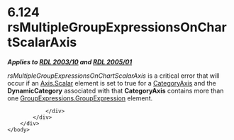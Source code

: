 <html dir="LTR" xmlns:mshelp="http://msdn.microsoft.com/mshelp" xmlns:ddue="http://ddue.schemas.microsoft.com/authoring/2003/5" xmlns:xlink="http://www.w3.org/1999/xlink" xmlns:tool="http://www.microsoft.com/tooltip">
    <head>
        <meta http-equiv="Content-Type" content="text/html; CHARSET=utf-8"></meta>
        <meta name="save" content="history"></meta>
        <title>6.124 rsMultipleGroupExpressionsOnChartScalarAxis</title>
        <xml>
            <mshelp:toctitle title="6.124 rsMultipleGroupExpressionsOnChartScalarAxis"></mshelp:toctitle>
            <mshelp:rltitle title="[MS-RDL]: rsMultipleGroupExpressionsOnChartScalarAxis"></mshelp:rltitle>
            <mshelp:keyword index="A" term="318e3bc2-8255-4580-b096-671bed74f5ad"></mshelp:keyword>
            <mshelp:attr name="DCSext.ContentType" value="open specification"></mshelp:attr>
            <mshelp:attr name="AssetID" value="318e3bc2-8255-4580-b096-671bed74f5ad"></mshelp:attr>
            <mshelp:attr name="TopicType" value="kbRef"></mshelp:attr>
            <mshelp:attr name="DCSext.Title" value="[MS-RDL]: rsMultipleGroupExpressionsOnChartScalarAxis" />
        </xml>
    </head>
    <body>
        <div id="header">
            <h1 class="heading">6.124 rsMultipleGroupExpressionsOnChartScalarAxis</h1>
        </div>
        <div id="mainSection">
            <div id="mainBody">
                <div id="allHistory" class="saveHistory"></div>
                <div id="sectionSection0" class="section" name="collapseableSection">
                    

<p><b><i>Applies to </i></b><a href="a7e2ad00-07c8-4f6d-80ab-3ad55df7b233.md"><b><i>RDL 2003/10</i></b></a><b><i>
and </i></b><a href="3ebe2912-4958-4832-b391-cad1f5e13338.md"><b><i>RDL 2005/01</i></b></a></p>

<p><i>rsMultipleGroupExpressionsOnChartScalarAxis</i> is a
critical error that will occur if an <a href="e67f5961-5fef-4b43-b659-3864e2b34ef0.md">Axis.Scalar</a> element is set
to true for a <a href="25398c2e-1c5f-43a4-bc6f-0678aa7040ed.md">CategoryAxis</a>
and the <b>DynamicCategory</b> associated with that <b>CategoryAxis</b>
contains more than one <a href="ce9ab038-c7b6-4ac1-ba9e-faa3a2657eb7.md">GroupExpressions.GroupExpression</a>
element.</p>


                </div>
            </div>
        </div>
    </body>
</html>